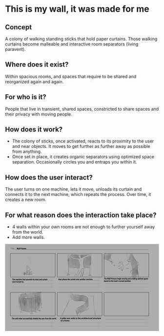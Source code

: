 # This is my wall, it was made for me

## Concept
A colony of walking standing sticks that hold paper curtains. Those walking curtains become malleable and interactive room separators (living paravent).

## Where does it exist? 
Within spacious rooms, and spaces that require to be shared and reorganized again and again.

## For who is it?
People that live in transient, shared spaces, constricted to share spaces and their privacy with moving people.

## How does it work? 
- The colony of sticks, once activated, reacts to its proximity to the user and near objects. It moves to get further as further away as possible from anything. 
- Once set in place, it creates organic separators using optimized space separation. Occasionally circles you and entraps you within it.

## How does the user interact? 
The user turns on one machine, lets it move, unloads its curtain and connects it to the next machine, which repeats the process. Over time, it creates a new room.

## For what reason does the interaction take place?
-  4 walls within your own rooms are not enough to further yourself away from the world.
- Add more walls.

![Wall Primers](img/Wall%20Primers.png)
